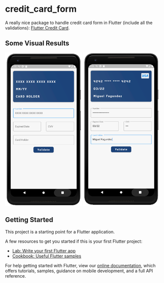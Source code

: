 # credit_card_form


A really nice package to handle credit card form in Flutter (include all the validations): [Flutter Credit Card](https://pub.dev/packages/flutter_credit_card).

## Some Visual Results

<p align = "center">
<img src="/images/01.png" width="250"> <img src="/images/02.png" width="250">
</p>

## Getting Started

This project is a starting point for a Flutter application.

A few resources to get you started if this is your first Flutter project:

- [Lab: Write your first Flutter app](https://flutter.dev/docs/get-started/codelab)
- [Cookbook: Useful Flutter samples](https://flutter.dev/docs/cookbook)

For help getting started with Flutter, view our
[online documentation](https://flutter.dev/docs), which offers tutorials,
samples, guidance on mobile development, and a full API reference.
